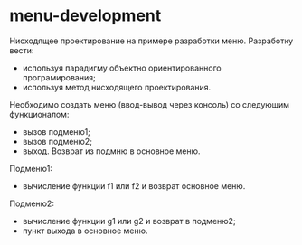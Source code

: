# menu-development
Нисходящее проектирование на примере разработки меню. Разработку вести:

 - используя парадигму объектно ориентированного програмирования; 
 - используя метод нисходящего проектирования. 

Необходимо создать меню (ввод-вывод через консоль) со следующим функционалом: 
 - вызов подменю1; 
 - вызов подменю2; 
 - выход. 
Возврат из подмню в основное меню.

Подменю1:
 - вычисление функции f1 или f2 и возврат основное меню. 

Подменю2:
 - вычисление функции g1 или g2 и возврат в подменю2; 
 - пункт выхода в основное меню.
